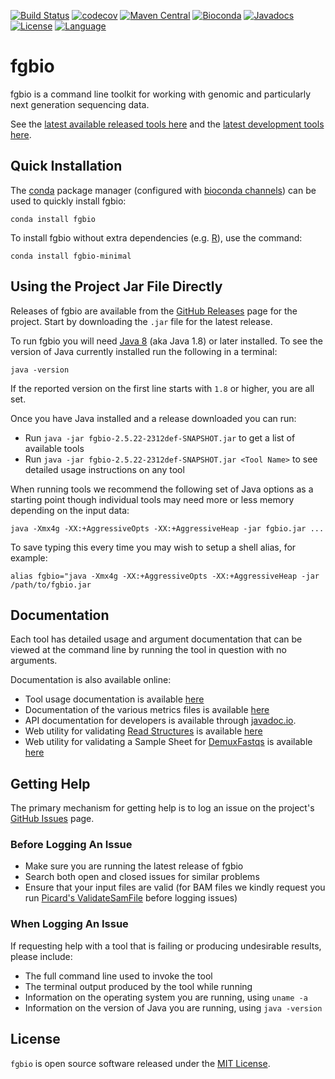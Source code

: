 [![Build Status](https://travis-ci.org/fulcrumgenomics/fgbio.svg?branch=master)](https://travis-ci.org/fulcrumgenomics/fgbio)
[![codecov](https://codecov.io/gh/fulcrumgenomics/fgbio/branch/master/graph/badge.svg)](https://codecov.io/gh/fulcrumgenomics/fgbio)
[![Maven Central](https://maven-badges.herokuapp.com/maven-central/com.fulcrumgenomics/fgbio_2.13/badge.svg)](https://maven-badges.herokuapp.com/maven-central/com.fulcrumgenomics/fgbio_2.13)
[![Bioconda](https://img.shields.io/conda/dn/bioconda/fgbio.svg?label=Bioconda)](http://bioconda.github.io/recipes/fgbio/README.html)
[![Javadocs](http://javadoc.io/badge/com.fulcrumgenomics/fgbio_2.13.svg)](http://javadoc.io/doc/com.fulcrumgenomics/fgbio_2.13)
[![License](http://img.shields.io/badge/license-MIT-blue.svg)](https://github.com/fulcrumgenomics/fgbio/blob/master/LICENSE)
[![Language](http://img.shields.io/badge/language-scala-brightgreen.svg)](http://www.scala-lang.org/)


# fgbio

fgbio is a command line toolkit for working with genomic and particularly next generation sequencing data.

See the [latest available released tools here](tools/latest) and the [latest development tools here](tools/develop).

## Quick Installation

The [conda](https://conda.io/) package manager (configured with [bioconda channels](https://bioconda.github.io/)) can be used to quickly install fgbio:

```
conda install fgbio
```

To install fgbio without extra dependencies (e.g. [R](https://www.r-project.org/)), use the command:

```
conda install fgbio-minimal
```

## Using the Project Jar File Directly

Releases of fgbio are available from the [GitHub Releases](https://github.com/fulcrumgenomics/fgbio/releases) page for the project.  Start by downloading the `.jar` file for the latest release.

To run fgbio you will need [Java 8](https://java.com/en/download/) (aka Java 1.8) or later installed.  To see the version of Java currently installed run the following in a terminal:

```
java -version
```

If the reported version on the first line starts with `1.8` or higher, you are all set.

Once you have Java installed and a release downloaded you can run:

* Run `java -jar fgbio-2.5.22-2312def-SNAPSHOT.jar` to get a list of available tools
* Run `java -jar fgbio-2.5.22-2312def-SNAPSHOT.jar <Tool Name>` to see detailed usage instructions on any tool

When running tools we recommend the following set of Java options as a starting point though individual tools may need more or less memory depending on the input data:

```
java -Xmx4g -XX:+AggressiveOpts -XX:+AggressiveHeap -jar fgbio.jar ...
```

To save typing this every time you may wish to setup a shell alias, for example:

```
alias fgbio="java -Xmx4g -XX:+AggressiveOpts -XX:+AggressiveHeap -jar /path/to/fgbio.jar
```

## Documentation

Each tool has detailed usage and argument documentation that can be viewed at the command line by running the tool in question with no arguments.

Documentation is also available online:
* Tool usage documentation is available [here](tools/latest)
* Documentation of the various metrics files is available [here](metrics/latest)
* API documentation for developers is available through [javadoc.io](http://www.javadoc.io/doc/com.fulcrumgenomics/fgbio_2.13).
* Web utility for validating [Read Structures](https://github.com/fulcrumgenomics/fgbio/wiki/Read-Structures) is available [here](validate-read-structure.html)
* Web utility for validating a Sample Sheet for [DemuxFastqs](http://fulcrumgenomics.github.io/fgbio/tools/latest/DemuxFastqs.html) is available [here](validate-sample-sheet.html)

## Getting Help

The primary mechanism for getting help is to log an issue on the project's [GitHub Issues](https://github.com/fulcrumgenomics/fgbio/issues) page.

### Before Logging An Issue

* Make sure you are running the latest release of fgbio
* Search both open and closed issues for similar problems
* Ensure that your input files are valid (for BAM files we kindly request you run [Picard's ValidateSamFile](https://broadinstitute.github.io/picard/command-line-overview.html#ValidateSamFile) before logging issues)

### When Logging An Issue

If requesting help with a tool that is failing or producing undesirable results, please include:

* The full command line used to invoke the tool
* The terminal output produced by the tool while running
* Information on the operating system you are running, using `uname -a`
* Information on the version of Java you are running, using `java -version`

## License

`fgbio` is open source software released under the [MIT License](https://github.com/fulcrumgenomics/fgbio/blob/master/LICENSE).

